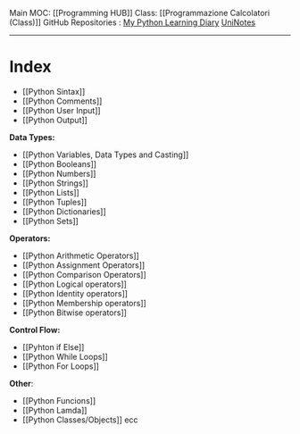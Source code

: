 
Main MOC: [[Programming HUB]]
Class: [[Programmazione Calcolatori (Class)]]
GitHub Repositories : [My Python Learning Diary](https://github.com/MatteoRicchiuto/My_Python_Learning_Diary) [UniNotes](https://github.com/MatteoRicchiuto/Calcolatori)

---
# Index
- [[Python Sintax]]
- [[Python Comments]]
- [[Python User Input]]
- [[Python Output]]

**Data Types:**
- [[Python Variables, Data Types and Casting]]
- [[Python Booleans]]
- [[Python Numbers]]
- [[Python Strings]]
- [[Python Lists]]
- [[Python Tuples]]
- [[Python Dictionaries]]
- [[Python Sets]]

**Operators:**
- [[Python Arithmetic Operators]]
- [[Python Assignment Operators]]
- [[Python Comparison Operators]]
- [[Python Logical operators]]
- [[Python Identity operators]]
- [[Python Membership operators]]
- [[Python Bitwise operators]]

**Control Flow:**
- [[Pyhton if Else]]
- [[Python While Loops]]
- [[Python For Loops]]

**Other**:
- [[Python Funcions]]
- [[Python Lamda]]
- [[Python Classes/Objects]]
ecc